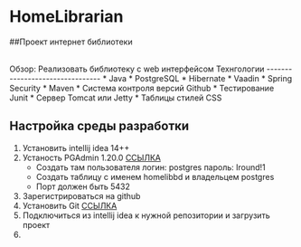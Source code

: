 # HomeLibrarian
##Проект интернет библиотеки

</br>
Обзор: Реализовать библиотеку с web интерфейсом
Технгологии 
--------------------------------
* Java
* PostgreSQL
* Hibernate
* Vaadin
* Spring Security
* Maven
* Система контроля версий Github
* Тестирование Junit
* Сервер Tomcat или Jetty
* Таблицы стилей CSS


Настройка среды разработки 
--------------------------------------
1. Установить intellij idea 14++
2. Устаность PGAdmin 1.20.0 [ССЫЛКА](http://www.pgadmin.org/)
    * Создать там пользователя логин: postgres пароль: Iround!1 
    * Создать таблицу с именем homelibbd и владельцем postgres
    * Порт должен быть 5432
3. Зарегистрироваться на github
4. Установить Git [ССЫЛКА](https://git-for-windows.github.io/)
5. Подключиться из intellij idea к нужной репозитории и загрузить проект
6. 
    
